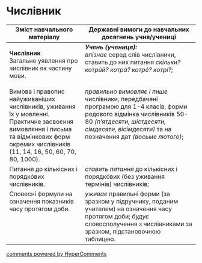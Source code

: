 <div id="hypercomments_widget" class="js-hypercomments-widget invisible"></div>

# Числівник   

<table>
  <tr>
    <td width="40%" align="center"><b>Зміст навчального матеріалу</b></td>
    <td width="60%" align="center"><b>Державні вимоги до навчальних досягнень учня/учениці</b></td>
  </tr>
<tbody>
  <tr>
    <td width="40%" style="vertical-align:top !important;">
    <p><b>Числівник</b><br>
Загальне уявлення про числівник як частину мови. </td>
    <td width="60%" style="vertical-align:top !important;">
<i><b>Учень (учениця):</b></i><br>
<i>впізнає</i> серед слів числівники, ставить до них питання <i>скільки? котрúй? котрá? котрé? котрі́?</i>;</td>
  </tr>
  <tr>
    <td width="40%" style="vertical-align:top !important;">
Вимова і правопис найуживаніших числівників, уживання їх у мовленні. <br>
Практичне засвоєння вимовляння і письма та відмінкових форм окремих числівників (11, 14, 16, 50, 60, 70, 80, 1000).<br>
</td>
    <td width="60%" style="vertical-align:top !important;">
<i>правильно вимовляє і пише</i> числівники, передбачені програмою для 1-4 класів, форми родового відмінка числівників 50-80 <i>(п’ятдесяти, шістдесяти, сімдесяти, вісімдесяти)</i> та на позначення дат <i>(восьме лютого)</i>; </td>
  </tr>
  <tr>
    <td width="40%" style="vertical-align:top !important;">
Питання до кількісних і порядкóвих числівників.</td>
    <td width="60%" style="vertical-align:top !important;">
<i>ставить питання</i> до кількісних і порядкóвих (без уживання термінів) числівників; </td>
  </tr>
  <tr>
    <td width="40%" style="vertical-align:top !important;">
Словесні формули на означення показників часу протягом доби.</td>
    <td width="60%" style="vertical-align:top !important;">
<i>уживає</i> правильні форми (за зразком у підручнику, поданим учителем) на означення часу протягом доби; <i>будує</i> словосполучення з числівниками за зразком, підстановочною таблицею.</td>
  </tr>
</tbody>
</table>

<div class="js-hypercomments-container">
<a href="http://hypercomments.com" class="hc-link" title="comments widget">comments powered by HyperComments</a>
</div>